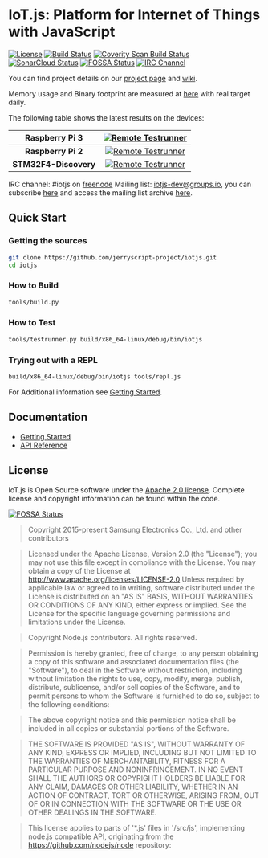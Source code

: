 # IoT.js: Platform for Internet of Things with JavaScript
[![License](https://img.shields.io/badge/licence-Apache%202.0-brightgreen.svg?style=flat)](LICENSE)
[![Build Status](https://travis-ci.org/jerryscript-project/iotjs.svg?branch=master)](https://travis-ci.org/jerryscript-project/iotjs)
[![Coverity Scan Build Status](https://scan.coverity.com/projects/12140/badge.svg)](https://scan.coverity.com/projects/samsung-iotjs)
[![SonarCloud Status](https://sonarcloud.io/api/project_badges/measure?project=pando-project_iotjs&metric=alert_status)](https://sonarcloud.io/dashboard?id=pando-project_iotjs)
[![FOSSA Status](https://app.fossa.io/api/projects/git%2Bhttps%3A%2F%2Fgithub.com%2FSamsung%2Fiotjs.svg?type=shield)](https://app.fossa.io/projects/git%2Bhttps%3A%2F%2Fgithub.com%2FSamsung%2Fiotjs?ref=badge_shield)
[![IRC Channel](https://img.shields.io/badge/chat-on%20freenode-brightgreen.svg)](https://kiwiirc.com/client/irc.freenode.net/#iotjs)

You can find project details on our [project page](http://jerryscript-project.github.io/iotjs/) and [wiki](https://github.com/jerryscript-project/iotjs/wiki).

Memory usage and Binary footprint are measured at [here](https://jerryscript-project.github.io/iotjs-test-results) with real target daily.

The following table shows the latest results on the devices:

|      Raspberry Pi 3         | [![Remote Testrunner](https://firebasestorage.googleapis.com/v0/b/jsremote-testrunner.appspot.com/o/status%2Fiotjs%2Frpi3.svg?alt=media&token=1)](https://jerryscript-project.github.io/iotjs-test-results/?view=rpi3)  |
| :---: | :---: |
| **Raspberry Pi 2**    | [![Remote Testrunner](https://firebasestorage.googleapis.com/v0/b/jsremote-testrunner.appspot.com/o/status%2Fiotjs%2Frpi2.svg?alt=media&token=1)](https://jerryscript-project.github.io/iotjs-test-results/?view=rpi2)          |
| **STM32F4-Discovery** | [![Remote Testrunner](https://firebasestorage.googleapis.com/v0/b/jsremote-testrunner.appspot.com/o/status%2Fiotjs%2Fstm32f4dis.svg?alt=media&token=1)](https://jerryscript-project.github.io/iotjs-test-results/?view=stm32f4dis)   |


IRC channel: #iotjs on [freenode](https://freenode.net)
Mailing list: iotjs-dev@groups.io, you can subscribe [here](https://groups.io/g/iotjs-dev) and access the mailing list archive [here](https://groups.io/g/iotjs-dev/topics).

## Quick Start
### Getting the sources

```bash
git clone https://github.com/jerryscript-project/iotjs.git
cd iotjs
```

### How to Build

```bash
tools/build.py
```

### How to Test

```bash
tools/testrunner.py build/x86_64-linux/debug/bin/iotjs
```

### Trying out with a REPL

```bash
build/x86_64-linux/debug/bin/iotjs tools/repl.js
```


For Additional information see [Getting Started](docs/Getting-Started.md).

## Documentation
- [Getting Started](docs/Getting-Started.md)
- [API Reference](docs/api/IoT.js-API-reference.md)

## License
IoT.js is Open Source software under the [Apache 2.0 license](https://www.apache.org/licenses/LICENSE-2.0). Complete license and copyright information can be found within the code.

[![FOSSA Status](https://app.fossa.io/api/projects/git%2Bhttps%3A%2F%2Fgithub.com%2FSamsung%2Fiotjs.svg?type=large)](https://app.fossa.io/projects/git%2Bhttps%3A%2F%2Fgithub.com%2FSamsung%2Fiotjs?ref=badge_large)

> Copyright 2015-present Samsung Electronics Co., Ltd. and other contributors

> Licensed under the Apache License, Version 2.0 (the "License"); you may not use this file except in compliance with the License. You may obtain a copy of the License at http://www.apache.org/licenses/LICENSE-2.0 Unless required by applicable law or agreed to in writing, software distributed under the License is distributed on an "AS IS" BASIS, WITHOUT WARRANTIES OR CONDITIONS OF ANY KIND, either express or implied. See the License for the specific language governing permissions and limitations under the License.

> Copyright Node.js contributors. All rights reserved.

> Permission is hereby granted, free of charge, to any person obtaining a copy
 of this software and associated documentation files (the "Software"), to
 deal in the Software without restriction, including without limitation the
 rights to use, copy, modify, merge, publish, distribute, sublicense, and/or
 sell copies of the Software, and to permit persons to whom the Software is
 furnished to do so, subject to the following conditions:

> The above copyright notice and this permission notice shall be included in
 all copies or substantial portions of the Software.

> THE SOFTWARE IS PROVIDED "AS IS", WITHOUT WARRANTY OF ANY KIND, EXPRESS OR
 IMPLIED, INCLUDING BUT NOT LIMITED TO THE WARRANTIES OF MERCHANTABILITY,
 FITNESS FOR A PARTICULAR PURPOSE AND NONINFRINGEMENT. IN NO EVENT SHALL THE
 AUTHORS OR COPYRIGHT HOLDERS BE LIABLE FOR ANY CLAIM, DAMAGES OR OTHER
 LIABILITY, WHETHER IN AN ACTION OF CONTRACT, TORT OR OTHERWISE, ARISING
 FROM, OUT OF OR IN CONNECTION WITH THE SOFTWARE OR THE USE OR OTHER DEALINGS
 IN THE SOFTWARE.

> This license applies to parts of '*.js' files in '/src/js', implementing node.js
 compatible API, originating from the https://github.com/nodejs/node repository:
